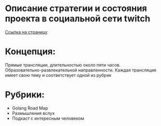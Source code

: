# Описание стратегии и состояния проекта в социальной сети twitch

[Ссылка на страницу](https://www.twitch.tv/lehamed)


# Концепция:

  Прямые трансляции, длительностью около пяти часов. Образовательно-развлекательной направленности. Каждая трансляция имеет свою тему и соответствует одной из рубрик

# Рубрики:

  - Golang Road Map
  - Размышления вслух
  - Подкаст с интересным человеком
